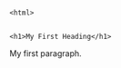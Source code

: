 <!DOCTYPE html>
                                                                               <html>
<body>

                                                                     <h1>My First Heading</h1>

<p>My first paragraph.</p>

</body>
</html>
